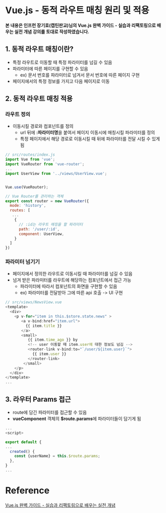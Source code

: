 # Vue.js - 동적 라우트 매칭 원리 및 적용

**본 내용은 인프런 장기효(캡틴판교)님의 Vue.js 완벽 가이드 - 실습과 리팩토링으로 배우는 실전 개념 강의를 토대로 작성하였습니다.**



## 1. 동적 라우트 매칭이란?

* 특정 라우트로 이동할 때 특정 파라미터를 넘길 수 있음
* 파라미터에 따른 페이지를 구현할 수 있음
  * ex) 문서 번호를 파라미터로 넘겨서 문서 번호에 따른 페이지 구현
* 페이지에서의 특정 정보를 가지고 다음 페이지로 이동



## 2. 동적 라우트 매칭 적용

### 라우트 정의

* 이동시킬 경로와 컴포넌트를 정의
  * url 뒤에 **:파라미터명**을 붙여서 페이지 이동시에 매칭시킬 파라미터를 정의
  * 특정 페이지에서 해당 경로로 이동시킬 때 뒤에 파라미터를 전달 시킬 수 있게 됨

```JavaScript
// src/routes/index.js
import Vue from 'vue';
import VueRouter from 'vue-router';
...
import UserView from '../views/UserView.vue';


Vue.use(VueRouter);

// Vue Router를 관리하는 객체
export const router = new VueRouter({
  mode: 'history',
  routes: [
   ...
    {
      // :id는 라우트 매칭을 할 파라미터
      path: '/user/:id',
      component: UserView,
    }
  ]
})
```



### 파라미터 넘기기

* 페이지에서 정의한 라우트로 이동시킬 때 파라미터를 넘길 수 있음
* 넘겨 받은 파라미터를 라우트에 해당하는 컴포넌트에서 접근 가능
  * 파라미터에 따라서 컴포넌트의 화면을 구현할 수 있음
  * ex) 파라미터를 전달받아 그에 따른 api 호출 -> UI 구현

```JavaScript
// src/views/NewsView.vue
<template>
  <div>
    <p v-for="item in this.$store.state.news" >
       <a v-bind:href="item.url">
         {{ item.title }}
       </a>
       <small>
          {{ item.time_ago }} by
          <!-- user 이동할 때 item.user에 대한 정보도 넘김 -->
          <router-link v-bind:to="`/user/${item.user}`">
            {{ item.user }}
          </router-link>
        </small>
    </p>
  </div>
</template>
...
```



## 3. 라우터 Params 접근

* route에 담긴 파라미터를 접근할 수 있음
* **vueComponent** 객체의 **$route.params**에 파라미터들이 담기게 됨

```JavaScript
...
<script>

export default {
...
  created() {
    const {userName} = this.$route.params;
  },
}
...
```





# Reference

[Vue.js 완벽 가이드 - 실습과 리팩토링으로 배우는 실전 개념](https://www.inflearn.com/course/vue-js/dashboard)